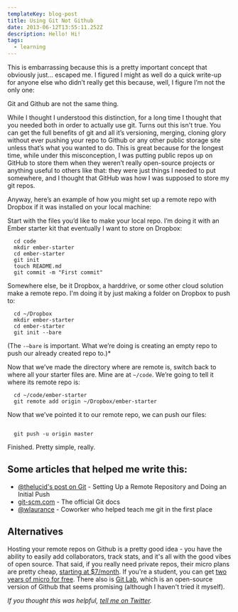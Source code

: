 ```yaml
---
templateKey: blog-post
title: Using Git Not Github
date: 2013-06-12T13:55:11.252Z
description: Hello! Hi!
tags:
  - learning
---
```

<p>This is embarrassing because this is a pretty important concept that obviously just… escaped me. I figured I might as well do a quick write-up for anyone else who didn’t really get this because, well, I figure I’m not the only one:</p>

<p>Git and Github are not the same thing.</p>

<p>While I thought I understood this distinction, for a long time I thought that you needed both in order to actually use git. Turns out this isn't true. You can get the full benefits of git and all it’s versioning, merging, cloning glory without ever pushing your repo to Github or any other public storage site unless that’s what you wanted to do. This is great because for the longest time, while under this misconception, I was putting public repos up on GitHub to store them when they weren’t really open-source projects or anything useful to others like that: they were just things I needed to put somewhere, and I thought that GitHub was how I was supposed to store my git repos.</p>

<p>Anyway, here’s an example of how you might set up a remote repo with Dropbox if it was installed on your local machine:</p>

<p>Start with the files you’d like to make your local repo. I’m doing it with an Ember starter kit that eventually I want to store on Dropbox:</p>

```
  cd code
  mkdir ember-starter
  cd ember-starter
  git init
  touch README.md
  git commit -m "First commit"
```

<p>Somewhere else, be it Dropbox, a harddrive, or some other cloud solution make a remote repo. I'm doing it by just making a folder on Dropbox to push to:</p>

```
  cd ~/Dropbox
  mkdir ember-starter
  cd ember-starter
  git init --bare
```

<p>(The <code>-—bare</code> is important. What we’re doing is creating an empty repo to push our already created repo to.)*</p>

<p>Now that we’ve made the directory where are remote is, switch back to where all your starter files are. Mine are at <code>~/code</code>. We’re going to tell it where its remote repo is:</p>

```
  cd ~/code/ember-starter
  git remote add origin ~/Dropbox/ember-starter
```

<p>Now that we’ve pointed it to our remote repo, we can push our files:</p>

<code>
  git push -u origin master
</code>

<p>Finished. Pretty simple, really.</p>

<h2>Some articles that helped me write this:</h2>

<ul>
  <li><a href="http://thelucid.com/2008/12/02/git-setting-up-a-remote-repository-and-doing-an-initial-push/">@thelucid's post on Git</a> - Setting Up a Remote Repository and Doing an Initial Push</li>
  <li><a href="http://git-scm.com/">git-scm.com</a> - The official Git docs</li>
  <li><a href="http://twitter.com/wlaurance">@wlaurance</a> - Coworker who helped teach me git in the first place</li>
</ul>

<h2>Alternatives</h2>
<p>Hosting your remote repos on Github is a pretty good idea - you have the ability to easily add collaborators, track stats, and it's all with the good vibes of open source. That said, if you really need private repos, their micro plans are pretty cheap, <a href="https://github.com/pricing">starting at $7/month</a>. If you're a student, you can get <a href="https://github.com/edu">two years of micro for free</a>. There also is <a href="http://gitlab.org/">Git Lab</a>, which is an open-source version of Github that seems promising (although I haven't tried it myself).</p>
</main>

<p class="center">
<em>If you thought this was helpful, <a href="https://twitter.com/helenvholmes">tell me on Twitter</a>.</em>
</p>
